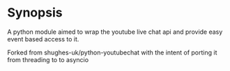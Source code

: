# Synopsis

A python module aimed to wrap the youtube live chat api and provide easy event based access to it.

Forked from shughes-uk/python-youtubechat with the intent of porting it from threading to to asyncio

